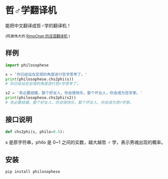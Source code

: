 # 哲♂学翻译机

能把中文翻译成哲♂学的翻译机！

<sub>(鸣谢伟大的 <a href="https://github.com/RimoChan/yinglish">RimoChan 的淫语翻译机</a> )</sub>


## 样例

```python
import philosophese

s = '你已经站在宏观的角度进行哲学思考了。'
print(philosophese.chs2phi(s))
# 你已经站在宏观的角度进行哲♂学思考了。

s2 = '务必要结婚，娶个好女人，你会很快乐，娶个坏女人，你会成为哲学家。'
print(philosophese.chs2phi(s2))
# 务必要结婚，娶个好女人，你会很快乐，娶个坏女人，你会成为哲♂学家。
```


## 接口说明

```python
def chs2phi(s, philo=0.5):
```

s 是原字符串，philo 是 0~1 之间的实数，越大越哲 ♂ 学，表示男魂出现的概率。


## 安装

```bash 
pip install philosophese
```


